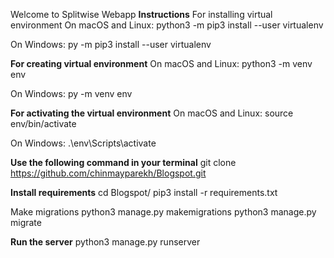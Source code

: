 Welcome to Splitwise Webapp
**Instructions**
For installing virtual environment
On macOS and Linux: python3 -m pip3 install --user virtualenv

On Windows: py -m pip3 install --user virtualenv

**For creating virtual environment**
On macOS and Linux: python3 -m venv env

On Windows: py -m venv env

**For activating the virtual environment**
On macOS and Linux: source env/bin/activate

On Windows: .\env\Scripts\activate

**Use the following command in your terminal**
git clone https://github.com/chinmayparekh/Blogspot.git

**Install requirements**
cd Blogspot/
pip3 install -r requirements.txt

Make migrations
python3 manage.py makemigrations python3 manage.py migrate

**Run the server**
python3 manage.py runserver

